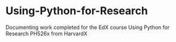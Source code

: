 # Using-Python-for-Research
Documenting work completed for the EdX course Using Python for Research PH526x from HarvardX
